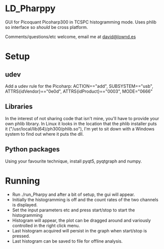 # LD_Pharppy
GUI for Picoquant Picoharp300 in TCSPC histogramming mode. Uses phlib so interface so *should* be cross platform.

Comments/questions/etc welcome, email me at david@lownd.es

# Setup
## udev
Add a udev rule for the Picoharp: ACTION=="add", SUBSYSTEM=="usb", ATTRS{idVendor}=="0e0d", ATTRS{idProduct}=="0003", MODE="0666"
## Libraries
In the interest of not sharing code that isn't mine, you'll have to provide your own phlib library. In Linux it looks in the location that the phlib installer puts it ("/usr/local/lib(64)/ph300/phlib.so"), I'm yet to sit down with a Windows system to find out where it puts the dll.
## Python packages
Using your favourite technique, install pyqt5, pyqtgraph and numpy.

# Running
- Run ./run_Pharpy and after a bit of setup, the gui will appear.
- Initially the histogramming is off and the count rates of the two channels is displayed.
- Set the input parameters etc and press start/stop to start the histogramming
- Histogram will appear, the plot can be dragged around and variously controlled in the right click menu.
- Last histogram acquired will persist in the graph when start/stop is pressed.
- Last histogram can be saved to file for offline analysis.

